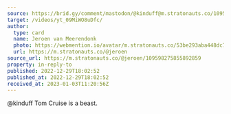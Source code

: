 ```yaml
---
source: https://brid.gy/comment/mastodon/@kinduff@m.stratonauts.co/109598157303000040/109598275855892859
target: /videos/yt_09MiWO8uDfc/
author:
  type: card
  name: Jeroen van Meerendonk
  photo: https://webmention.io/avatar/m.stratonauts.co/53be293aba448dc7083ae491319d2d70d6a87e601ac390d8d6bf76ca8bd0fb33.jpg
  url: https://m.stratonauts.co/@jeroen
source_url: https://m.stratonauts.co/@jeroen/109598275855892859
property: in-reply-to
published: 2022-12-29T18:02:52
published_at: 2022-12-29T18:02:52
received_at: 2023-01-03T11:20:56Z
---
```


@kinduff Tom Cruise is a beast.